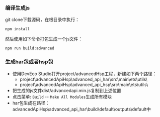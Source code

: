 ### 编译生成js

git clone下载源码，在根目录中执行：

```
npm install
```

然后使用如下命令打包生成一个js文件：

```
npm run build:advanced
```

### 生成har包或者hsp包

- 使用DevEco Studio打开project/advancedHsp工程，新建如下两个路径：
  - project\advancedApiHsp\advanced_api_har\src\main\ets\utils\
  - project\advancedApiHsp\advanced_api_hsp\src\main\ets\utils\
- 把生成的js文件dist/advancedapi.min.js复制到上述位置
- 点击菜单: `Build` -- `Make All Modules`生成所有模块
- har包生成在路径：advancedApiHsp\advanced_api_har\build\default\outputs\default中
